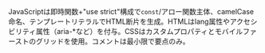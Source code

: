 JavaScriptは即時関数+"use strict"構成で`const`/アロー関数主体、camelCase命名、テンプレートリテラルでHTML断片を生成。HTMLはlang属性やアクセシビリティ属性（aria-*など）を付与。CSSはカスタムプロパティとモバイルファーストのグリッドを使用。コメントは最小限で要点のみ。